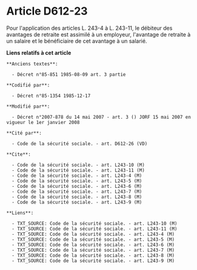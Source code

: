 # Article D612-23

Pour l'application des articles L. 243-4 à L. 243-11, le débiteur des avantages de retraite est assimilé à un employeur,
l'avantage de retraite à un salaire et le bénéficiaire de cet avantage à un salarié.

**Liens relatifs à cet article**

	**Anciens textes**:

	  - Décret n°85-851 1985-08-09 art. 3 partie

	**Codifié par**:

	  - Décret n°85-1354 1985-12-17

	**Modifié par**:

	  - Décret n°2007-878 du 14 mai 2007 - art. 3 () JORF 15 mai 2007 en vigueur le 1er janvier 2008

	**Cité par**:

	  - Code de la sécurité sociale. - art. D612-26 (VD)

	**Cite**:

	  - Code de la sécurité sociale. - art. L243-10 (M)
	  - Code de la sécurité sociale. - art. L243-11 (M)
	  - Code de la sécurité sociale. - art. L243-4 (M)
	  - Code de la sécurité sociale. - art. L243-5 (M)
	  - Code de la sécurité sociale. - art. L243-6 (M)
	  - Code de la sécurité sociale. - art. L243-7 (M)
	  - Code de la sécurité sociale. - art. L243-8 (M)
	  - Code de la sécurité sociale. - art. L243-9 (M)

	**Liens**:

	  - TXT_SOURCE: Code de la sécurité sociale. - art. L243-10 (M)
	  - TXT_SOURCE: Code de la sécurité sociale. - art. L243-11 (M)
	  - TXT_SOURCE: Code de la sécurité sociale. - art. L243-4 (M)
	  - TXT_SOURCE: Code de la sécurité sociale. - art. L243-5 (M)
	  - TXT_SOURCE: Code de la sécurité sociale. - art. L243-6 (M)
	  - TXT_SOURCE: Code de la sécurité sociale. - art. L243-7 (M)
	  - TXT_SOURCE: Code de la sécurité sociale. - art. L243-8 (M)
	  - TXT_SOURCE: Code de la sécurité sociale. - art. L243-9 (M)
